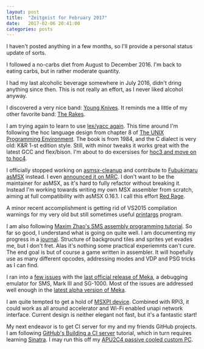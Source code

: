 ```yaml
---
layout: post
title:  "Zeitgeist for February 2017"
date:   2017-02-06 20:41:00
categories: posts
---
```


I haven't posted anything in a few months, so I'll provide a personal status update of sorts.

I followed a no-carbs diet from August to December 2016.
I'm back to eating carbs, but in rather moderate quantity.

I had my last alcoholic beverage somewhere in July 2016, didn't dring anything since then.
This is not really an effort, as I never liked alcohol anyway.

I discovered a very nice band: [Young Knives](https://en.wikipedia.org/wiki/Young_Knives).
It reminds me a little of my other favorite band: [The Rakes](https://en.wikipedia.org/wiki/The_Rakes).

I am trying again to learn to use
[lex/yacc again](http://www.oboroc.com/posts/2015/07/09/trouble-with-the-unicorn/).
This time around I'm following the hoc language design from chapter 8 of
[The UNIX Programming Environment](https://en.wikipedia.org/wiki/The_Unix_Programming_Environment).
The book is from 1984, and the C dialect is very old: K&R 1-st edition style.
Still, with minor tweaks it works great with the latest GCC and flex/bison.
I'm about to do excersises for
[hoc3 and move on to hoc4](https://github.com/oboroc/redrage/tree/master/src/misc).

I officially stopped working on [asmsx-cleanup](https://github.com/oboroc/asmsx-cleanup)
and contribute to [Fubukimaru asMSX](https://github.com/Fubukimaru/asMSX) instead.
I even [announced it on MRC](https://www.msx.org/forum/msx-talk/development/compare-assemblers?page=2).
I don't want to be the maintainer for asMSX, as it's hard to fully refactor without breaking it.
Instead I'm working towards writing my own MSX assembler from scratch,
aiming at full compatibility with asMSX 0.16.1.
I call this effort [Red Rage](https://github.com/oboroc/redrage).

A minor recent accomplishment is getting rid of VS2015 compilation warnings for
my very old but still sometimes useful
[printargs](https://github.com/oboroc/misc/tree/master/printargs) program.

I am also following
[Maxim Zhao's SMS assembly programming tutorial](http://www.smspower.org/maxim/HowToProgram/Lesson1).
So far so good, I understand what is going on quite well.
I am documenting my progress in a [journal](https://github.com/oboroc/sms-journey/blob/master/journal.md).
Structure of background tiles and sprites yet evades me, but I don't fret.
Alas it's nothing some practical experiemnts can't cure.
The end goal is but of course a game written in assembler.
It will hopefully use as many different opcodes,
addressing modes and VDP and PSG tricks as I can find.

I ran into a [few issues](http://www.smspower.org/forums/16518-MekaIssues)
with the [last official release of Meka](http://www.smspower.org/meka/),
a debugging emulator for SMS, Mark III and SG-1000.
Most of the issues are addressed well enough in the
[latest alpha version of Meka](http://www.smspower.org/forums/13019-Meka080WithNewSoundEngineTESTERSWANTED?start=300#86895).

I am quite tempted to get a hold of
[MSXPI device](https://www.msx.org/forum/msx-talk/hardware/msxpi-msx-raspberry-pi-interface-under-development?page=2).
Combined with RPi3, it could work as all around accelerator and Wi-Fi enabled unapi network interface.
Current design is neither elegant not fast, but it's a fantastic start!

My next endeavor is to get CI server for my and my friends GitHub projects.
I am following [GitHub's Building a CI server](https://developer.github.com/guides/building-a-ci-server/)
tutorial, which in turn requires learning [Sinatra](http://www.sinatrarb.com/).
I may run this off my [APU2C4 passive cooled custom PC](https://www.pcengines.ch/apu2c4.htm).
